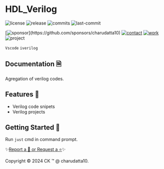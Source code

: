  
# HDL_Verilog

<!-- Badges: Project Status GitHub -->
![license](https://flat.badgen.net/static/license/GPL-3.0/blue)
![release](https://flat.badgen.net/github/release/charudatta10/HDL_Verilog)
![commits](https://flat.badgen.net/github/commits/charudatta10/HDL_Verilog)
![last-commit](https://flat.badgen.net/github/last-commit/charudatta10/HDL_Verilog)

[![sponsor](https://flat.badgen.net//static/sponsor/%E2%9D%A4?)](https://github.com/sponsors/charudatta10)
[![contact](https://flat.badgen.net//static/contact/%E2%98%8E)](https://charudatta10.github.io/LinkNet/)
[![work](https://flat.badgen.net//static/portfolio/%F0%9F%96%BF)](https://charudatta10.github.io/myblog/)
![project](https://flat.badgen.net///static/project/HDL_Verilog)

<!-- Badges: Tools used -->
`Vscode` `iverilog` 

## Documentation 🗎

Agregation of verilog codes.  

## Features 🌟

- Verilog code snipets 
- Verilog projects 
 

## Getting Started 🌱

Run `just` cmd in command prompt.

✨[Report a 🐛 or Request a ⭐](https://github.com/charudatta10/HDL_Verilog/issues)✨

Copyright :copyright: 2024 CK :tm: @ charudatta10.   

<!-- Acknowledgment, References, Misc -->